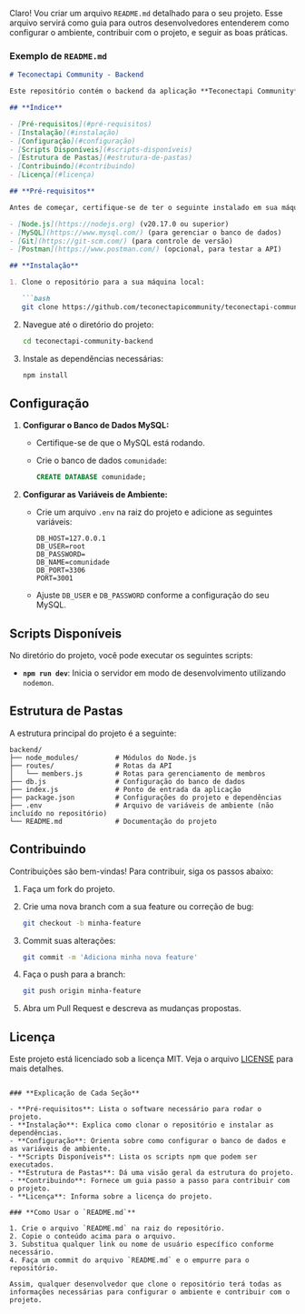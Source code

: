 Claro! Vou criar um arquivo `README.md` detalhado para o seu projeto. Esse arquivo servirá como guia para outros desenvolvedores entenderem como configurar o ambiente, contribuir com o projeto, e seguir as boas práticas. 

### **Exemplo de `README.md`**

```markdown
# Teconectapi Community - Backend

Este repositório contém o backend da aplicação **Teconectapi Community**, desenvolvido utilizando **Node.js** e **Express**. O objetivo deste projeto é fornecer uma API para gerenciar os membros da comunidade, permitindo operações de cadastro, visualização, atualização e exclusão.

## **Índice**

- [Pré-requisitos](#pré-requisitos)
- [Instalação](#instalação)
- [Configuração](#configuração)
- [Scripts Disponíveis](#scripts-disponíveis)
- [Estrutura de Pastas](#estrutura-de-pastas)
- [Contribuindo](#contribuindo)
- [Licença](#licença)

## **Pré-requisitos**

Antes de começar, certifique-se de ter o seguinte instalado em sua máquina:

- [Node.js](https://nodejs.org) (v20.17.0 ou superior)
- [MySQL](https://www.mysql.com/) (para gerenciar o banco de dados)
- [Git](https://git-scm.com/) (para controle de versão)
- [Postman](https://www.postman.com/) (opcional, para testar a API)

## **Instalação**

1. Clone o repositório para a sua máquina local:

   ```bash
   git clone https://github.com/teconectapicommunity/teconectapi-community-backend.git
   ```

2. Navegue até o diretório do projeto:

   ```bash
   cd teconectapi-community-backend
   ```

3. Instale as dependências necessárias:

   ```bash
   npm install
   ```

## **Configuração**

1. **Configurar o Banco de Dados MySQL:**

   - Certifique-se de que o MySQL está rodando.
   - Crie o banco de dados `comunidade`:

     ```sql
     CREATE DATABASE comunidade;
     ```

2. **Configurar as Variáveis de Ambiente:**

   - Crie um arquivo `.env` na raiz do projeto e adicione as seguintes variáveis:

     ```env
     DB_HOST=127.0.0.1
     DB_USER=root
     DB_PASSWORD=
     DB_NAME=comunidade
     DB_PORT=3306
     PORT=3001
     ```

   - Ajuste `DB_USER` e `DB_PASSWORD` conforme a configuração do seu MySQL.

## **Scripts Disponíveis**

No diretório do projeto, você pode executar os seguintes scripts:

- **`npm run dev`**: Inicia o servidor em modo de desenvolvimento utilizando `nodemon`.

## **Estrutura de Pastas**

A estrutura principal do projeto é a seguinte:

```
backend/
├── node_modules/         # Módulos do Node.js
├── routes/               # Rotas da API
│   └── members.js        # Rotas para gerenciamento de membros
├── db.js                 # Configuração do banco de dados
├── index.js              # Ponto de entrada da aplicação
├── package.json          # Configurações do projeto e dependências
├── .env                  # Arquivo de variáveis de ambiente (não incluído no repositório)
└── README.md             # Documentação do projeto
```

## **Contribuindo**

Contribuições são bem-vindas! Para contribuir, siga os passos abaixo:

1. Faça um fork do projeto.
2. Crie uma nova branch com a sua feature ou correção de bug: 

   ```bash
   git checkout -b minha-feature
   ```

3. Commit suas alterações:

   ```bash
   git commit -m 'Adiciona minha nova feature'
   ```

4. Faça o push para a branch:

   ```bash
   git push origin minha-feature
   ```

5. Abra um Pull Request e descreva as mudanças propostas.

## **Licença**

Este projeto está licenciado sob a licença MIT. Veja o arquivo [LICENSE](LICENSE) para mais detalhes.
```

### **Explicação de Cada Seção**

- **Pré-requisitos**: Lista o software necessário para rodar o projeto.
- **Instalação**: Explica como clonar o repositório e instalar as dependências.
- **Configuração**: Orienta sobre como configurar o banco de dados e as variáveis de ambiente.
- **Scripts Disponíveis**: Lista os scripts npm que podem ser executados.
- **Estrutura de Pastas**: Dá uma visão geral da estrutura do projeto.
- **Contribuindo**: Fornece um guia passo a passo para contribuir com o projeto.
- **Licença**: Informa sobre a licença do projeto.

### **Como Usar o `README.md`**

1. Crie o arquivo `README.md` na raiz do repositório.
2. Copie o conteúdo acima para o arquivo.
3. Substitua qualquer link ou nome de usuário específico conforme necessário.
4. Faça um commit do arquivo `README.md` e o empurre para o repositório.

Assim, qualquer desenvolvedor que clone o repositório terá todas as informações necessárias para configurar o ambiente e contribuir com o projeto.